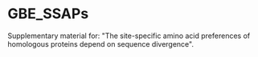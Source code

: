# GBE_SSAPs
Supplementary material for: "The site-specific amino acid preferences of homologous proteins depend on sequence divergence".
